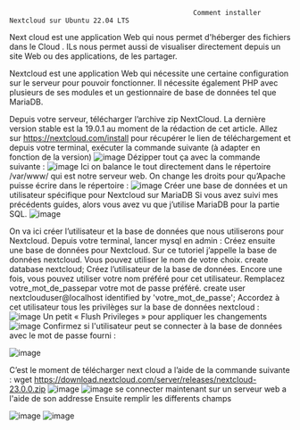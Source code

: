 
                                                  Comment installer Nextcloud sur Ubuntu 22.04 LTS
                                                



Next cloud est une application Web qui nous permet d'héberger des fichiers dans le Cloud . ILs  nous permet aussi de  visualiser directement depuis un site Web ou des applications, de les partager.

Nextcloud est une application Web qui nécessite une certaine configuration sur le serveur pour pouvoir fonctionner. Il nécessite également PHP avec plusieurs de ses modules et un gestionnaire de base de données tel que MariaDB.

Depuis votre serveur, télécharger l’archive zip NextCloud. La dernière version stable est la 19.0.1 au moment de la rédaction de cet article. Allez sur https://nextcloud.com/install pour récupérer le lien de téléchargement et depuis votre terminal, exécuter la commande suivante (à adapter en fonction de la version) 
![image](https://user-images.githubusercontent.com/105463700/206200845-169f40e1-cd22-4d26-938e-501add5d47aa.png)
Dézipper tout ça avec la commande suivante : 
![image](https://user-images.githubusercontent.com/105463700/206200991-3fb9aa8a-45f2-49bd-b65b-6e1bf6f1e66c.png)
Ici on balance le tout directement dans le répertoire /var/www/ qui est notre serveur web. On change les droits pour qu’Apache puisse écrire dans le répertoire :
![image](https://user-images.githubusercontent.com/105463700/206201148-fb5c10ce-6289-421a-a63f-3f5349daa76a.png)
Créer une base de données et un utilisateur spécifique pour Nextcloud sur MariaDB
Si vous avez suivi mes précédents guides, alors vous avez vu que j’utilise MariaDB pour la partie SQL. 
![image](https://user-images.githubusercontent.com/105463700/206201408-ac1042c0-59a5-4208-9e2f-bb8565733388.png)

On va ici créer l’utilisateur et la base de données que nous utiliserons pour Nextcloud.
Depuis votre terminal, lancer mysql en admin : 
Créez ensuite une base de données pour Nextcloud. Sur ce tutoriel j’appelle la base de données nextcloud. Vous pouvez utiliser le nom de votre choix.
create database nextcloud;
Créez l’utilisateur de la base de données. Encore une fois, vous pouvez utiliser votre nom préféré pour cet utilisateur. Remplacez votre_mot_de_passepar votre mot de passe préféré.
create user nextclouduser@localhost identified by 'votre_mot_de_passe';
Accordez à cet utilisateur tous les privilèges sur la base de données nextcloud :
![image](https://user-images.githubusercontent.com/105463700/206201614-dcb4df2c-1139-4ff1-8e14-39a6fd7a79ac.png)
Un petit « Flush Privileges » pour appliquer les changements 
![image](https://user-images.githubusercontent.com/105463700/206201709-8ba3c976-95e3-4b75-84d6-ed4cbe9c8f7d.png)
Confirmez si l'utilisateur peut se connecter à la base de données avec le mot de passe fourni :





![image](https://user-images.githubusercontent.com/105463700/206201994-6db55197-968b-4fc4-888d-d22c08b05707.png)

C’est le moment de télécharger next cloud a l’aide de la commande suivante : 
wget https://download.nextcloud.com/server/releases/nextcloud-23.0.0.zip
![image](https://user-images.githubusercontent.com/105463700/206202141-dd6354a5-75e4-424e-b135-a88c569948a7.png)
![image](https://user-images.githubusercontent.com/105463700/206202191-f090e71c-ebca-403d-b8fe-fa7c92ae6d3c.png)
se connecter maintenant sur un serveur web a l'aide de son addresse
Ensuite remplir les differents champs

![image](https://user-images.githubusercontent.com/105463700/206204060-3e64869d-7127-4449-adba-20a5160af618.png)
![image](https://user-images.githubusercontent.com/105463700/206204549-f2e4a4fa-7a26-4919-a701-9a504e08976f.png)

